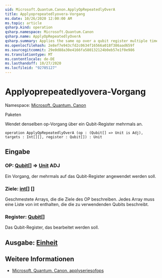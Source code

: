 ```yaml
---
uid: Microsoft.Quantum.Canon.ApplyOpRepeatedlyOverA
title: Applyoprepeatedlyovera-Vorgang
ms.date: 10/26/2020 12:00:00 AM
ms.topic: article
qsharp.kind: operation
qsharp.namespace: Microsoft.Quantum.Canon
qsharp.name: ApplyOpRepeatedlyOverA
qsharp.summary: Applies the same op over a qubit register multiple times.
ms.openlocfilehash: 2e8ef7e943cfd2c0634f16566a018f386aad659f
ms.sourcegitcommit: 29e0d88a30e4166fa580132124b0eb57e1f0e986
ms.translationtype: MT
ms.contentlocale: de-DE
ms.lasthandoff: 10/27/2020
ms.locfileid: "92705127"
---
```

# <a name="applyoprepeatedlyovera-operation"></a>Applyoprepeatedlyovera-Vorgang

Namespace: [Microsoft. Quantum. Canon](xref:Microsoft.Quantum.Canon)

Paketen [](https://nuget.org/packages/)


Wendet denselben op-Vorgang über ein Qubit-Register mehrmals an.

```qsharp
operation ApplyOpRepeatedlyOverA (op : (Qubit[] => Unit is Adj), targets : Int[][], register : Qubit[]) : Unit
```


## <a name="input"></a>Eingabe

### <a name="op--qubit--unit-adj"></a>OP: [Qubit](xref:microsoft.quantum.lang-ref.qubit)[] => [Unit](xref:microsoft.quantum.lang-ref.unit) ADJ

Ein Vorgang, der mehrmals auf das Qubit-Register angewendet werden soll.


### <a name="targets--int"></a>Ziele: [int](xref:microsoft.quantum.lang-ref.int)[] []

Geschmestete Arrays, die die Ziele des OP beschreiben. Jedes Array muss eine Liste von int enthalten, die die zu verwendenden Qubits beschreibt.


### <a name="register--qubit"></a>Register: [Qubit](xref:microsoft.quantum.lang-ref.qubit)[]

Das Qubit-Register, das bearbeitet werden soll.



## <a name="output--unit"></a>Ausgabe: [Einheit](xref:microsoft.quantum.lang-ref.unit)



## <a name="see-also"></a>Weitere Informationen

- [Microsoft. Quantum. Canon. applyseriesofops](xref:Microsoft.Quantum.Canon.ApplySeriesOfOps)
